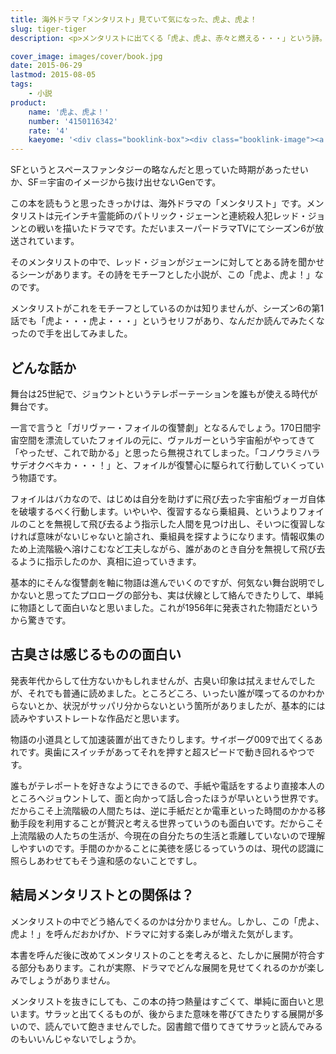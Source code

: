 ```yaml
---
title: 海外ドラマ「メンタリスト」見ていて気になった、虎よ、虎よ！
slug: tiger-tiger
description: <p>メンタリストに出てくる「虎よ、虎よ、赤々と燃える・・・」という詩。それをモチーフとしているらしいので興味を持ちました。1956年に発表された小説ということですが、今読んでも面白い作品でした。メンタリストの展開を予想する幅も広がります。</p>

cover_image: images/cover/book.jpg
date: 2015-06-29
lastmod: 2015-08-05
tags: 
    - 小説
product:
    name: '虎よ、虎よ！'
    number: '4150116342'
    rate: '4'
    kaeyome: '<div class="booklink-box"><div class="booklink-image"><a href="http://www.amazon.co.jp/exec/obidos/asin/4150116342/illusionspace-22/" target="_blank" ><img src="http://ecx.images-amazon.com/images/I/41rvKVMYwzL._SL160_.jpg" style="border: none;" /></a></div><div class="booklink-info"><div class="booklink-name"><a href="http://www.amazon.co.jp/exec/obidos/asin/4150116342/illusionspace-22/" target="_blank" >虎よ、虎よ! (ハヤカワ文庫 SF ヘ 1-2)</a><div class="booklink-powered-date">posted with <a href="http://yomereba.com" rel="nofollow" target="_blank">ヨメレバ</a></div></div><div class="booklink-detail">アルフレッド・ベスター 早川書房 2008-02-22    </div><div class="booklink-link2"><div class="shoplinkamazon"><a href="http://www.amazon.co.jp/exec/obidos/asin/4150116342/illusionspace-22/" target="_blank" >Amazon</a></div><div class="shoplinkkindle"><a href="http://www.amazon.co.jp/gp/search?keywords=%8C%D5%82%E6%81A%8C%D5%82%E6%21%20%28%83n%83%84%83J%83%8F%95%B6%8C%C9%20SF%20%83w%201-2%29&__mk_ja_JP=%83J%83%5E%83J%83i&url=node%3D2275256051&tag=illusionspace-22" target="_blank" >Kindle</a></div><div class="shoplinkrakuten"><a href="http://hb.afl.rakuten.co.jp/hgc/11acbc01.369b1bf6.11acbc02.cabf9fe9/?pc=http%3A%2F%2Fbooks.rakuten.co.jp%2Frb%2F5456747%2F%3Fscid%3Daf_ich_link_urltxt%26m%3Dhttp%3A%2F%2Fm.rakuten.co.jp%2Fev%2Fbook%2F" target="_blank" >楽天ブックス</a></div>                  	  <div class="shoplinkkino"><a href="http://ck.jp.ap.valuecommerce.com/servlet/referral?sid=3085416&pid=882196163&vc_url=http%3A%2F%2Fwww.kinokuniya.co.jp%2Ff%2Fdsg-01-9784150116347" target="_blank" >紀伊國屋書店<img src="http://ad.jp.ap.valuecommerce.com/servlet/gifbanner?sid=3085416&pid=882196163" height="1" width="1" border="0"></a></div>	  	  	</div></div><div class="booklink-footer"></div></div>'
---
```


<p>SFというとスペースファンタジーの略なんだと思っていた時期があったせいか、SF＝宇宙のイメージから抜け出せないGenです。</p>
<p>この本を読もうと思ったきっかけは、海外ドラマの「メンタリスト」です。メンタリストは元インチキ霊能師のパトリック・ジェーンと連続殺人犯レッド・ジョンとの戦いを描いたドラマです。ただいまスーパードラマTVにてシーズン6が放送されています。</p>
<p>そのメンタリストの中で、レッド・ジョンがジェーンに対してとある詩を聞かせるシーンがあります。その詩をモチーフとした小説が、この「虎よ、虎よ！」なのです。</p>
<p>メンタリストがこれをモチーフとしているのかは知りませんが、シーズン6の第1話でも「虎よ・・・虎よ・・・」というセリフがあり、なんだか読んでみたくなったので手を出してみました。</p>
<h2>どんな話か</h2>
<p>舞台は25世紀で、ジョウントというテレポーテーションを誰もが使える時代が舞台です。</p>
<p>一言で言うと「ガリヴァー・フォイルの復讐劇」となるんでしょう。170日間宇宙空間を漂流していたフォイルの元に、ヴァルガーという宇宙船がやってきて「やったぜ、これで助かる」と思ったら無視されてしまった。「コノウラミハラサデオクベキカ・・・！」と、フォイルが復讐心に駆られて行動していくっていう物語です。</p>
<p>フォイルはバカなので、はじめは自分を助けずに飛び去った宇宙船ヴォーガ自体を破壊するべく行動します。いやいや、復習するなら乗組員、というよりフォイルのことを無視して飛び去るよう指示した人間を見つけ出し、そいつに復習しなければ意味がないじゃないと諭され、乗組員を探すようになります。情報収集のため上流階級へ溶けこむなど工夫しながら、誰があのとき自分を無視して飛び去るように指示したのか、真相に迫っていきます。</p>
<p>基本的にそんな復讐劇を軸に物語は進んでいくのですが、何気ない舞台説明でしかないと思ってたプロローグの部分も、実は伏線として絡んできたりして、単純に物語として面白いなと思いました。これが1956年に発表された物語だというから驚きです。</p>
<h2>古臭さは感じるものの面白い</h2>
<p>発表年代からして仕方ないかもしれませんが、古臭い印象は拭えませんでしたが、それでも普通に読めました。ところどころ、いったい誰が喋ってるのかわからないとか、状況がサッパリ分からないという箇所がありましたが、基本的には読みやすいストレートな作品だと思います。</p>
<p>物語の小道具として加速装置が出てきたりします。サイボーグ009で出てくるあれです。奥歯にスイッチがあってそれを押すと超スピードで動き回れるやつです。</p>
<p>誰もがテレポートを好きなようにできるので、手紙や電話をするより直接本人のところへジョウントして、面と向かって話し合ったほうが早いという世界です。だからこそ上流階級の人間たちは、逆に手紙だとか電車といった時間のかかる移動手段を利用することが贅沢と考える世界っていうのも面白いです。だからこそ上流階級の人たちの生活が、今現在の自分たちの生活と乖離していないので理解しやすいのです。手間のかかることに美徳を感じるっていうのは、現代の認識に照らしあわせてもそう違和感のないことですし。</p>
<h2>結局メンタリストとの関係は？</h2>
<p>メンタリストの中でどう絡んでくるのかは分かりません。しかし、この「虎よ、虎よ！」を呼んだおかげか、ドラマに対する楽しみが増えた気がします。</p>
<p>本書を呼んだ後に改めてメンタリストのことを考えると、たしかに展開が符合する部分もあります。これが実際、ドラマでどんな展開を見せてくれるのかが楽しみでしょうがありません。</p>
<p>メンタリストを抜きにしても、この本の持つ熱量はすごくて、単純に面白いと思います。サラッと出てくるものが、後からまた意味を帯びてきたりする展開が多いので、読んでいて飽きませんでした。図書館で借りてきてサラッと読んでみるのもいいんじゃないでしょうか。</p>

  